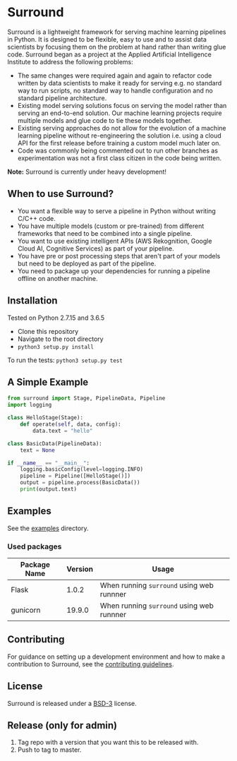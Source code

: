 # Surround

Surround is a lightweight framework for serving machine learning pipelines in Python. It is designed to be flexible, easy to use and to assist data scientists by focusing them on the problem at hand rather than writing glue code. Surround began as a project at the Applied Artificial Intelligence Institute to address the following problems:

* The same changes were required again and again to refactor code written by data scientists to make it ready for serving e.g. no standard way to run scripts, no standard way to handle configuration and no standard pipeline architecture.
* Existing model serving solutions focus on serving the model rather than serving an end-to-end solution. Our machine learning projects require multiple models and glue code to tie these models together.
* Existing serving approaches do not allow for the evolution of a machine learning pipeline without re-engineering the solution i.e. using a cloud API for the first release before training a custom model much later on.
* Code was commonly being commented out to run other branches as experimentation was not a first class citizen in the code being written.

**Note:** Surround is currently under heavy development!

## When to use Surround?

* You want a flexible way to serve a pipeline in Python without writing C/C++ code.
* You have multiple models (custom or pre-trained) from different frameworks that need to be combined into a single pipeline.
* You want to use existing intelligent APIs (AWS Rekognition, Google Cloud AI, Cognitive Services) as part of your pipeline.
* You have pre or post processing steps that aren't part of your models but need to be deployed as part of the pipeline.
* You need to package up your dependencies for running a pipeline offline on another machine.

## Installation

Tested on Python 2.7.15 and 3.6.5

* Clone this repository
* Navigate to the root directory
* `python3 setup.py install`

To run the tests: `python3 setup.py test`

## A Simple Example

```python
from surround import Stage, PipelineData, Pipeline
import logging

class HelloStage(Stage):
    def operate(self, data, config):
        data.text = "hello"

class BasicData(PipelineData):
    text = None

if __name__ == "__main__":
    logging.basicConfig(level=logging.INFO)
    pipeline = Pipeline([HelloStage()])
    output = pipeline.process(BasicData())
    print(output.text)
```

## Examples

See the [examples](https://github.com/dstil/surround/tree/master/examples) directory.

### Used packages
| Package Name  | Version |                        Usage                        |
| ------------- | ------- |-----------------------------------------------------|
| Flask         | 1.0.2   | When running `surround` using web runnner           |
| gunicorn      | 19.9.0  | When running `surround` using web runnner           |

## Contributing

For guidance on setting up a development environment and how to make a contribution to Surround, see the [contributing guidelines](CONTRIBUTING.md).


## License

Surround is released under a [BSD-3](https://opensource.org/licenses/BSD-3-Clause) license.

## Release (only for admin)
1. Tag repo with a version that you want this to be released with.
2. Push to tag to master.

